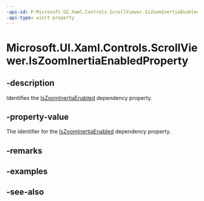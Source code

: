```yaml
---
-api-id: P:Microsoft.UI.Xaml.Controls.ScrollViewer.IsZoomInertiaEnabledProperty
-api-type: winrt property
---
```


<!-- Property syntax
public Windows.UI.Xaml.DependencyProperty IsZoomInertiaEnabledProperty { get; }
-->

# Microsoft.UI.Xaml.Controls.ScrollViewer.IsZoomInertiaEnabledProperty

## -description
Identifies the [IsZoomInertiaEnabled](scrollviewer_iszoominertiaenabled.md) dependency property.

## -property-value
The identifier for the [IsZoomInertiaEnabled](scrollviewer_iszoominertiaenabled.md) dependency property.

## -remarks

## -examples

## -see-also
